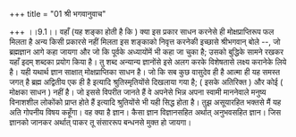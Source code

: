 +++
title = "01 श्री भगवानुवाच"

+++
।।9.1।। वहाँ (यह शङ्का होती है कि ) क्या इस प्रकार साधन करनेसे ही
मोक्षप्राप्तिरूप फल मिलता है अन्य किसी प्रकारसे नहीं मिलता इस शङ्काको
निवृत्त करनेकी इच्छासे श्रीभगवान् बोले --, जो ब्रह्मज्ञान आगे कहा जायगा
और जो कि पूर्वके अध्यायोंमें भी कहा जा चुका है; उसको बुद्धिके सामने रखकर
यहाँ इदम् शब्दका प्रयोग किया है। तु शब्द अन्यान्य ज्ञानोंसे इसे अलग करके
विशेषतासे लक्ष्य करानेके लिये है। यही यथार्थ ज्ञान साक्षात्
मोक्षप्राप्तिका साधन है। जो कि सब कुछ वासुदेव ही है आत्मा ही यह समस्त
जगत् है ब्रह्म अद्वितीय एक ही है इत्यादि श्रुतिस्मृतियोंसे दिखलाया गया
है; ( इसके अतिरिक्त ) और कोई ( मोक्षका साधन ) नहीं है। जो इससे विपरीत
जानते हैं वे अपनेसे भिन्न अपना स्वामी माननेवाले मनुष्य विनाशशील लोकोंको
प्राप्त होते हैं इत्यादि श्रुतियोंसे भी यही सिद्ध होता है। तुझ असूयारहित
भक्तसे मैं यह अति गोपनीय विषय कहूँगा। वह क्या है ज्ञान। कैसा ज्ञान
विज्ञानसहित अर्थात् अनुभवसहित ज्ञान। जिस ज्ञानको जानकर अर्थात् पाकर तू
संसाररूप बन्धनसे मुक्त हो जायगा।
